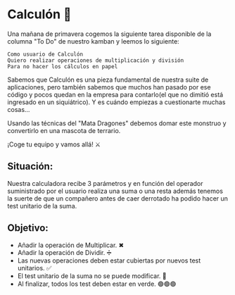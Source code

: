 # Calculón 🤖

Una mañana de primavera cogemos la siguiente tarea disponible de la columna "To Do" de nuestro kamban y leemos lo siguiente:

    Como usuario de Calculón
    Quiero realizar operaciones de multiplicación y división
    Para no hacer los cálculos en papel

Sabemos que Calculón es una pieza fundamental de nuestra suite de aplicaciones, pero también sabemos que muchos han pasado por ese código y pocos quedan en la empresa para contarlo(el que no dimitió está ingresado en un siquiátrico). Y es cuándo empiezas a cuestionarte muchas cosas...

Usando las técnicas del "Mata Dragones" debemos domar este monstruo y convertirlo en una mascota de terrario.

¡Coge tu equipo y vamos allá! ⚔

## Situación:
Nuestra calculadora recibe 3 parámetros y en función del operador suministrado por el usuario realiza una suma o una resta además tenemos la suerte de que un compañero antes de caer derrotado ha podido hacer un test unitario de la suma.

## Objetivo:

 - Añadir la operación de Multiplicar. ✖
 - Añadir la operación de Dividir. ➗
 - Las nuevas operaciones deben estar cubiertas por nuevos test unitarios. ✅ 
 - El test unitario de la suma no se puede modificar. 🚫
 - Al finalizar, todos los test deben estar en verde. 🟢🟢🟢

